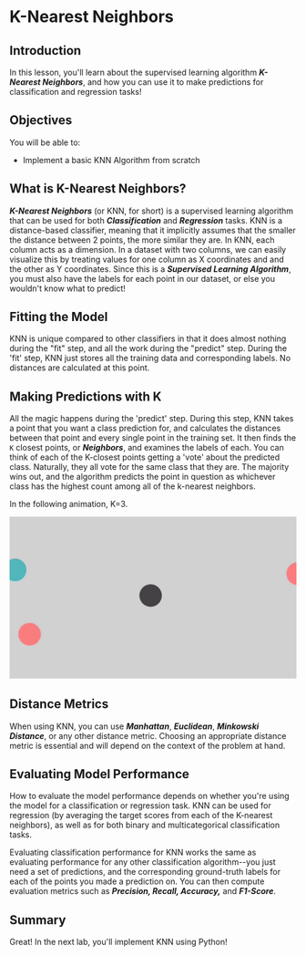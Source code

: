 
# K-Nearest Neighbors

## Introduction

In this lesson, you'll learn about the supervised learning algorithm **_K-Nearest Neighbors_**, and how you can use it to make predictions for classification and regression tasks!

## Objectives

You will be able to:

* Implement a basic KNN Algorithm from scratch


## What is K-Nearest Neighbors?

**_K-Nearest Neighbors_** (or KNN, for short) is a supervised learning algorithm that can be used for both **_Classification_** and **_Regression_** tasks. KNN is a distance-based classifier, meaning that it implicitly assumes that the smaller the distance between 2 points, the more similar they are. In KNN, each column acts as a dimension. In a dataset with two columns, we can easily visualize this by treating values for one column as X coordinates and and the other as Y coordinates. Since this is a **_Supervised Learning Algorithm_**, you must also have the labels for each point in our dataset, or else you wouldn't know what to predict!

## Fitting the Model

KNN is unique compared to other classifiers in that it does almost nothing during the "fit" step, and all the work during the "predict" step. During the 'fit' step, KNN just stores all the training data and corresponding labels. No distances are calculated at this point. 

## Making Predictions with K

All the magic happens during the 'predict' step. During this step, KNN takes a point that you want a class prediction for, and calculates the distances between that point and every single point in the training set. It then finds the `K` closest points, or **_Neighbors_**, and examines the labels of each. You can think of each of the K-closest points getting a 'vote' about the predicted class. Naturally, they all vote for the same class that they are. The majority wins out, and the algorithm predicts the point in question as whichever class has the highest count among all of the k-nearest neighbors.

In the following animation, K=3.

<img src='images/knn.gif'>

## Distance Metrics

When using KNN, you can use **_Manhattan_**, **_Euclidean_**, **_Minkowski Distance_**, or any other distance metric. Choosing an appropriate distance metric is essential and will depend on the context of the problem at hand.

## Evaluating Model Performance

How to evaluate the model performance depends on whether you're using the model for a classification or regression task. KNN can be used for regression (by averaging the target scores from each of the K-nearest neighbors), as well as for both binary and multicategorical classification tasks. 

Evaluating classification performance for KNN works the same as evaluating performance for any other classification algorithm--you just need a set of predictions, and the corresponding ground-truth labels for each of the points you made a prediction on. You can then compute evaluation metrics such as **_Precision, Recall, Accuracy,_** and **_F1-Score_**. 

## Summary
Great! In the next lab, you'll implement KNN using Python!
